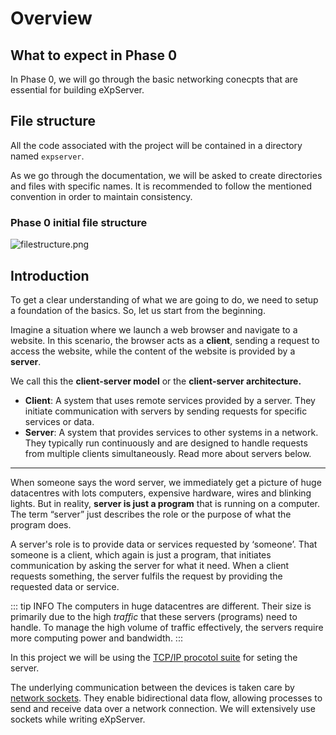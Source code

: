 # Overview

## What to expect in Phase 0

In Phase 0, we will go through the basic networking conecpts that are essential for building eXpServer.

## File structure

All the code associated with the project will be contained in a directory named `expserver`.

As we go through the documentation, we will be asked to create directories and files with specific names. It is recommended to follow the mentioned convention in order to maintain consistency.

### Phase 0 initial file structure

![filestructure.png](/assets/phase-0-overview/filestructure.png)

## Introduction

To get a clear understanding of what we are going to do, we need to setup a foundation of the basics. So, let us start from the beginning.

Imagine a situation where we launch a web browser and navigate to a website. In this scenario, the browser acts as a **client**, sending a request to access the website, while the content of the website is provided by a **server**.

We call this the **client-server model** or the **client-server architecture.**

- **Client**: A system that uses remote services provided by a server. They initiate communication with servers by sending requests for specific services or data.
- **Server**: A system that provides services to other systems in a network. They typically run continuously and are designed to handle requests from multiple clients simultaneously. Read more about servers below.

---

When someone says the word server, we immediately get a picture of huge datacentres with lots computers, expensive hardware, wires and blinking lights. But in reality, **server is just a program** that is running on a computer. The term “server” just describes the role or the purpose of what the program does.

A server's role is to provide data or services requested by ‘someone’. That someone is a client, which again is just a program, that initiates communication by asking the server for what it need. When a client requests something, the server fulfils the request by providing the requested data or service.

::: tip INFO
The computers in huge datacentres are different. Their size is primarily due to the high _traffic_ that these servers (programs) need to handle. To manage the high volume of traffic effectively, the servers require more computing power and bandwidth.
:::

In this project we will be using the [TCP/IP procotol suite](https://en.wikipedia.org/wiki/Internet_protocol_suite) for seting the server.

The underlying communication between the devices is taken care by [network sockets](https://en.wikipedia.org/wiki/Network_socket). They enable bidirectional data flow, allowing processes to send and receive data over a network connection. We will extensively use sockets while writing eXpServer.
